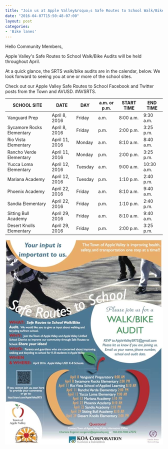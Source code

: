 ```yaml
---
title: "Join us at Apple Valley&rsquo;s Safe Routes to School Walk/Bike Audits"
date: "2016-04-07T15:50:48-07:00"
layout: post
categories:
- 'Bike lanes'
---
```


Hello Community Members,

Apple Valley's Safe Routes to School Walk/Bike Audits will be held throughout April.

At a quick glance, the SRTS walk/bike audits are in the calendar, below. We look forward to seeing you at one or more of the school sites.

Check out our Apple Valley Safe Routes to School Facebook and Twitter posts from the Town and AVUSD. #AVSRTS.

| SCHOOL SITE | DATE | DAY | a.m. or p.m. | START TIME | END TIME |
|---|---|---|---|---|---|
| Vanguard Prep | April 8, 2016 | Friday | a.m. | 8:00 a.m. | 9:30 a.m. |
| Sycamore Rocks Elementary | April 8, 2016 | Friday | p.m. | 2:00 p.m. | 3:25 p.m. |
| Rio Vista Elementary | April 11, 2016 | Monday | a.m. | 8:10 a.m. | 8:40 a.m. |
| Rancho Verde Elementary | April 11, 2016 | Monday | p.m. | 2:00 p.m. | 3:25 p.m. |
| Yucca Loma Elementary | April 12, 2016 | Tuesday | a.m. | 9:00 a.m. | 10:30 a.m. |
| Mariana Academy | April 12, 2016 | Tuesday | p.m. | 1:10 p.m. | 2:40 p.m. |
| Phoenix Academy | April 22, 2016 | Friday | a.m. | 8:10 a.m. | 9:40 a.m. |
| Sandia Elementary | April 22, 2016 | Friday | p.m. | 1:10 p.m. | 2:40 p.m. |
| Sitting Bull Academy | April 29, 2016 | Friday | a.m. | 8:10 a.m. | 9:40 a.m. |
| Desert Knolls Elementary | April 29, 2016 | Friday | p.m. | 2:00 p.m. | 3:25 p.m. |

![20160407-srts](/assets/img/2016/20160407-srts.jpg)